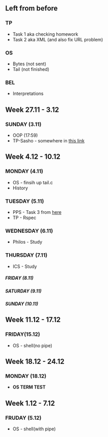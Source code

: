 ## Left from before
### TP
* Task 1 aka checking homework
* Task 2 aka XML (and also fix URL problem)
### OS
* Bytes (not sent)
* Tail (not finished)
### BEL 
* Interpretations 

## Week 27.11 - 3.12
### SUNDAY (3.11)
* OOP (17:59)
* TP-Sasho - somewhere in [this link](https://docs.google.com/document/d/1O6IZL2WG_QNWa7mj1lk39I4w42kR3-qcAL6-TT7WNwM/edit)

## Week 4.12 - 10.12
### MONDAY (4.11)
* OS - finsih up tail.c
* History
### TUESDAY (5.11)
* PPS - Task 3 from [here](https://github.com/NoHomey/PPS-ELSYS-2017-softwares/blob/master/lectures/vectors_and_matrices/lecture.pdf)
* TP - Rspec
### WEDNESDAY (6.11)
* Philos - Study
### THURSDAY (7.11)
* ICS - Study
##### FRIDAY (8.11)
##### SATURDAY (9.11)
##### SUNDAY (10.11)

## Week 11.12 - 17.12
### FRIDAY(15.12)
* OS - shell(no pipe)

## Week 18.12 - 24.12
### MONDAY (18.12) 
* **OS TERM TEST**

## Week 1.12 - 7.12
### FRUDAY (5.12)
* OS - shell(with pipe)
